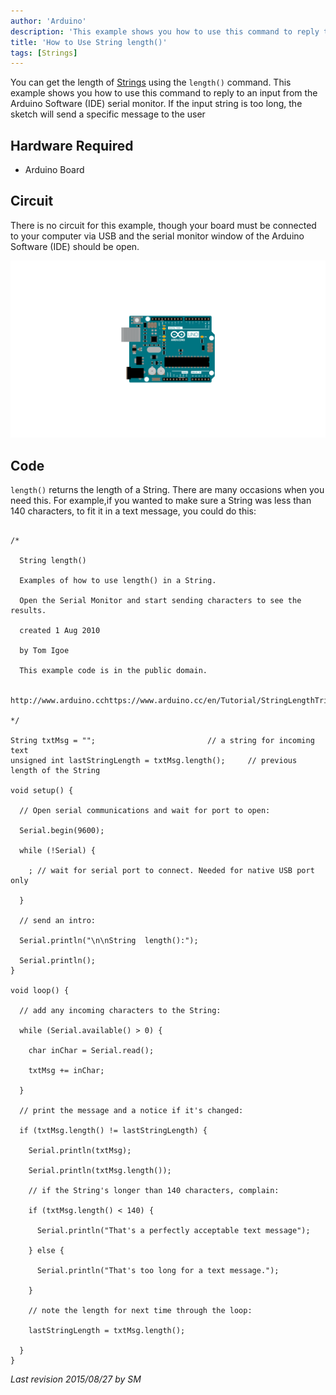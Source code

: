 ```yaml
---
author: 'Arduino'
description: 'This example shows you how to use this command to reply to an input from the Serial Monitor.'
title: 'How to Use String length()'
tags: [Strings]
---
```


You can get the length of [Strings](https://www.arduino.cc/en/Reference/StringObject) using the `length()` command.  This example shows you how to use this command to reply to an input from the Arduino Software (IDE) serial monitor. If the input string is too long, the sketch will send a specific message to the user

## Hardware Required

- Arduino Board

## Circuit

There is no circuit for this example, though your board must be connected to your computer via USB and the serial monitor window of the Arduino Software (IDE) should be open.

![](assets/circuit.png)


## Code

`length()` returns the length of a String.  There are many occasions when you need this. For example,if you wanted to make sure a String was less than 140 characters, to fit it in a text message, you could do this:

```arduino

/*

  String length()

  Examples of how to use length() in a String.

  Open the Serial Monitor and start sending characters to see the results.

  created 1 Aug 2010

  by Tom Igoe

  This example code is in the public domain.

  http://www.arduino.cchttps://www.arduino.cc/en/Tutorial/StringLengthTrim

*/

String txtMsg = "";                         // a string for incoming text
unsigned int lastStringLength = txtMsg.length();     // previous length of the String

void setup() {

  // Open serial communications and wait for port to open:

  Serial.begin(9600);

  while (!Serial) {

    ; // wait for serial port to connect. Needed for native USB port only

  }

  // send an intro:

  Serial.println("\n\nString  length():");

  Serial.println();
}

void loop() {

  // add any incoming characters to the String:

  while (Serial.available() > 0) {

    char inChar = Serial.read();

    txtMsg += inChar;

  }

  // print the message and a notice if it's changed:

  if (txtMsg.length() != lastStringLength) {

    Serial.println(txtMsg);

    Serial.println(txtMsg.length());

    // if the String's longer than 140 characters, complain:

    if (txtMsg.length() < 140) {

      Serial.println("That's a perfectly acceptable text message");

    } else {

      Serial.println("That's too long for a text message.");

    }

    // note the length for next time through the loop:

    lastStringLength = txtMsg.length();

  }
}
```


*Last revision 2015/08/27 by SM*